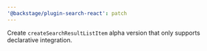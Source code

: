 ```yaml
---
'@backstage/plugin-search-react': patch
---
```


Create `createSearchResultListItem` alpha version that only supports declarative integration.

